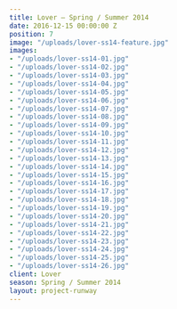```yaml
---
title: Lover — Spring / Summer 2014
date: 2016-12-15 00:00:00 Z
position: 7
image: "/uploads/lover-ss14-feature.jpg"
images:
- "/uploads/lover-ss14-01.jpg"
- "/uploads/lover-ss14-02.jpg"
- "/uploads/lover-ss14-03.jpg"
- "/uploads/lover-ss14-04.jpg"
- "/uploads/lover-ss14-05.jpg"
- "/uploads/lover-ss14-06.jpg"
- "/uploads/lover-ss14-07.jpg"
- "/uploads/lover-ss14-08.jpg"
- "/uploads/lover-ss14-09.jpg"
- "/uploads/lover-ss14-10.jpg"
- "/uploads/lover-ss14-11.jpg"
- "/uploads/lover-ss14-12.jpg"
- "/uploads/lover-ss14-13.jpg"
- "/uploads/lover-ss14-14.jpg"
- "/uploads/lover-ss14-15.jpg"
- "/uploads/lover-ss14-16.jpg"
- "/uploads/lover-ss14-17.jpg"
- "/uploads/lover-ss14-18.jpg"
- "/uploads/lover-ss14-19.jpg"
- "/uploads/lover-ss14-20.jpg"
- "/uploads/lover-ss14-21.jpg"
- "/uploads/lover-ss14-22.jpg"
- "/uploads/lover-ss14-23.jpg"
- "/uploads/lover-ss14-24.jpg"
- "/uploads/lover-ss14-25.jpg"
- "/uploads/lover-ss14-26.jpg"
client: Lover
season: Spring / Summer 2014
layout: project-runway
---
```


